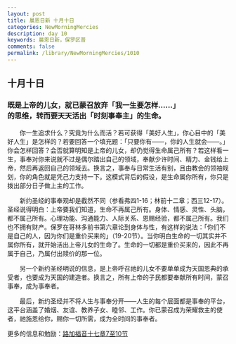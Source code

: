 ```yaml
---
layout: post
title: 晨恩日新 十月十日
categories: NewMorningMercies
description: day 10
keywords: 晨恩日新，保罗区普
comments: false
permalink: /library/NewMorningMercies/1010
---
```


## 十月十日

### 既是上帝的儿女，就已蒙召放弃「我一生要怎样……」 <br> 的思维，转而要天天活出「时刻事奉主」的生命。

&emsp;&emsp;你一生追求什么？究竟为什么而活？若可获得「美好人生」，你心目中的「美好人生」是怎样的？若要回答一个填充题：「只要你有——，你的人生就会——。」你会怎样回答？会否就算明知是上帝的儿女，却仍觉得生命属己所有？若这样看一生，事奉对你来说就不过是偶尔踏出自己的领域，奉献少许时间、精力、金钱给上帝，然后再返回自己的领域去。换言之，事奉与日常生活有别，且由教会的领袖规划，你的角色就是凭己力支持一下。这模式背后的假设，是生命属你所有，你只是拨出部分日子做上主的工作。

&emsp;&emsp;新约圣经的事奉观却是截然不同（参看弗四1-16；林前十二章；西三12-17）。圣经说得明白：上帝要我们知道，生命不再属己所有。身体、情感、灵性、头脑，都不属己所有。心理功能、沟通能力、人际关系、恩赐经验，都不属己所有。我们也不拥有财产。保罗在哥林多前书第六章论到身体与性，有这样的说法：「你们不是自己的人，因为你们是重价买来的」（19-20节）。当你明白生命的一切其实并不属你所有，就开始活出上帝儿女的生命了。生命的一切都是重价买来的，因此不再属于自己，乃属付出赎价的那一位。

&emsp;&emsp;另一个新约圣经明说的信息，是上帝呼召祂的儿女不要单单成为天国恩典的承受者，也要成为天国的建造者。换言之，所有上帝的子民都要奉献所有时间，蒙召事奉，成为事奉者。

&emsp;&emsp;最后，新约圣经并不将人生与事奉分开——人生的每个层面都是事奉的平台，这平台涵盖了婚烟、友谊、教养子女、睦邻、工作。你已蒙召成为荣耀救主的使者，祂施恩给你，赐你一切所需，成为全时间的事奉者。

更多的信息和勉励：[路加福音十七章7至10节]()
